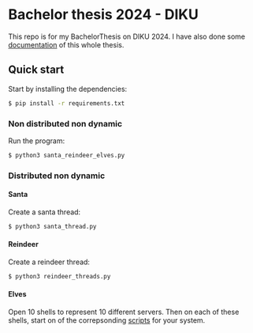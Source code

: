 # Bachelor thesis 2024 - DIKU
This repo is for my BachelorThesis on DIKU 2024.
I have also done some [documentation](/notes.md) of this whole thesis.


## Quick start

Start by installing the dependencies:
```bash
$ pip install -r requirements.txt
```

### Non distributed non dynamic
Run the program:

```bash
$ python3 santa_reindeer_elves.py
```


### Distributed non dynamic

#### Santa
Create a santa thread:
```bash
$ python3 santa_thread.py
```

#### Reindeer
Create a reindeer thread:
```bash
$ python3 reindeer_threads.py
```

#### Elves
Open 10 shells to represent 10 different servers. Then on each of these shells, start on of the correpsonding [scripts](/threading/scripts) for your system.
